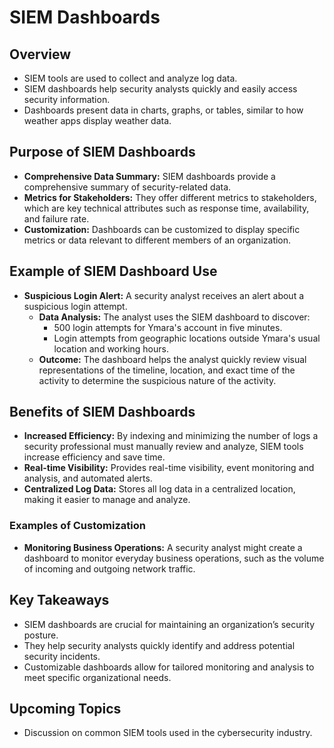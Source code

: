 # SIEM Dashboards

## Overview
- SIEM tools are used to collect and analyze log data.
- SIEM dashboards help security analysts quickly and easily access security information.
- Dashboards present data in charts, graphs, or tables, similar to how weather apps display weather data.

## Purpose of SIEM Dashboards
- **Comprehensive Data Summary:** SIEM dashboards provide a comprehensive summary of security-related data.
- **Metrics for Stakeholders:** They offer different metrics to stakeholders, which are key technical attributes such as response time, availability, and failure rate.
- **Customization:** Dashboards can be customized to display specific metrics or data relevant to different members of an organization.

## Example of SIEM Dashboard Use
- **Suspicious Login Alert:** A security analyst receives an alert about a suspicious login attempt.
  - **Data Analysis:** The analyst uses the SIEM dashboard to discover:
    - 500 login attempts for Ymara's account in five minutes.
    - Login attempts from geographic locations outside Ymara's usual location and working hours.
  - **Outcome:** The dashboard helps the analyst quickly review visual representations of the timeline, location, and exact time of the activity to determine the suspicious nature of the activity.

## Benefits of SIEM Dashboards
- **Increased Efficiency:** By indexing and minimizing the number of logs a security professional must manually review and analyze, SIEM tools increase efficiency and save time.
- **Real-time Visibility:** Provides real-time visibility, event monitoring and analysis, and automated alerts.
- **Centralized Log Data:** Stores all log data in a centralized location, making it easier to manage and analyze.

### Examples of Customization
- **Monitoring Business Operations:** A security analyst might create a dashboard to monitor everyday business operations, such as the volume of incoming and outgoing network traffic.

## Key Takeaways
- SIEM dashboards are crucial for maintaining an organization’s security posture.
- They help security analysts quickly identify and address potential security incidents.
- Customizable dashboards allow for tailored monitoring and analysis to meet specific organizational needs.

## Upcoming Topics
- Discussion on common SIEM tools used in the cybersecurity industry.